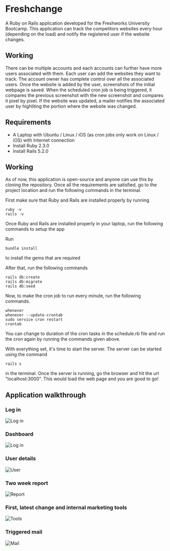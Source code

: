 # Freshchange

A Ruby on Rails application developed for the Freshworks University Bootcamp. This application can track the competitors websites every hour (depending on the load) and notify the registered user if the website changes.

## Working

There can be multiple accounts and each accounts can further have more users associated with them. Each user can add the websites they want to track. The account owner has complete control over all the associated users. Once the website is added by the user, screenshots of the initial webpage is saved. When the scheduled cron job is being triggered, it compares the previous screenshot with the new screenshot and compares it pixel by pixel. If the website was updated, a mailer notifies the associated user by highliting the portion where the website was changed.

## Requirements

* A Laptop with Ubuntu / Linux / iOS (as cron jobs only work on Linux / iOS) with Internet connection
* Install Ruby 2.3.0
* Install Rails 5.2.0

## Working


As of now, this application is open-source and anyone can use this by cloning the repository.
Once all the requirements are satisfied, go to the project location and run the following commands in the terminal.

First make sure that Ruby and Rails are installed properly by running

```
ruby -v
rails -v
```

Once Ruby and Rails are installed properly in your laptop, run the following commands to setup the app

Run
```
bundle install
```
to install the gems that are required

After that, run the following commands

```
rails db:create
rails db:migrate
rails db:seed
```

Now, to make the cron job to run every minute, run the following commands.

```
whenever
whenever --update-crontab
sudo service cron restart
crontab
```
You can change to duration of the cron tasks in the schedule.rb file and run the cron again by running the commands given above.

With everything set, it's time to start the server. The server can be started using the command

```
rails s
``` 

in the terminal. Once the server is running, go the browser and hit the url "localhost:3000". This would load the web page and you are good to go!


## Application walkthrough


### Log in
![Log in](https://github.com/raghav-chakravarthi/freshchange/blob/master/public/1.png "Log in")



### Dashboard
![Log in](https://github.com/raghav-chakravarthi/freshchange/blob/master/public/2.png "Dashboard")



### User details
![User](https://github.com/raghav-chakravarthi/freshchange/blob/master/public/3.png "User details")



### Two week report
![Report](https://github.com/raghav-chakravarthi/freshchange/blob/master/public/4.png "Two week report")



### First, latest change and internal marketing tools
![Tools](https://github.com/raghav-chakravarthi/freshchange/blob/master/public/5.png "Tools")



### Triggered mail
![Mail](https://github.com/raghav-chakravarthi/freshchange/blob/master/public/6.png "Mail")

